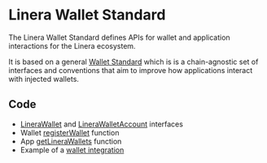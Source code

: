 # Linera Wallet Standard

The Linera Wallet Standard defines APIs for wallet and application interactions for the Linera ecosystem.

It is based on a general [Wallet Standard](https://github.com/wallet-standard/wallet-standard) which is is a chain-agnostic set of interfaces and conventions that aim to improve how applications interact with injected wallets.

## Code

- [LineraWallet](./src/wallet.ts) and [LineraWalletAccount](./src/account.ts) interfaces
- Wallet [registerWallet](https://github.com/wallet-standard/wallet-standard/blob/master/packages/core/wallet/src/register.ts#L25) function
- App [getLineraWallets](./src/detect.ts) function
- Example of a [wallet integration](./example/wallet.ts)
